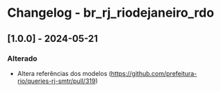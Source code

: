 # Changelog - br_rj_riodejaneiro_rdo

## [1.0.0] - 2024-05-21

### Alterado

- Altera referências dos modelos (https://github.com/prefeitura-rio/queries-rj-smtr/pull/319)